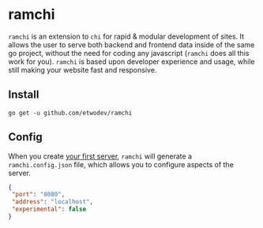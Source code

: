 # ramchi
`ramchi` is an extension to `chi` for rapid &amp; modular development of sites.
It allows the user to serve both backend and frontend data inside of the same go project,
without the need for coding any javascript (`ramchi` does all this work for you).
`ramchi` is based upon developer experience and usage, while still making your website fast and responsive.

## Install

`go get -u github.com/etwodev/ramchi`

## Config

When you create [your first server](), `ramchi` will generate a `ramchi.config.json` file,
which allows you to configure aspects of the server.

```json
{
 "port": "8080",
 "address": "localhost",
 "experimental": false
}
```

